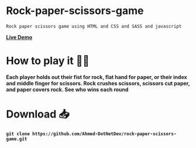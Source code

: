 # Rock-paper-scissors-game
    Rock paper scissors game using HTML and CSS and SASS and javascript

   <a href="https://ahmed-dotnetdev.github.io/rock-paper-scissors-game/"><strong>Live Demo<strong></a>

# How to play it ✍🏻
   <p>Each player holds out their fist for rock, flat hand for paper,
   or their index and middle finger for scissors. Rock crushes scissors,
   scissors cut paper, and paper covers rock. See who wins each round</p>

# Download 📥
    git clone https://github.com/Ahmed-DotNetDev/rock-paper-scissors-game.git
